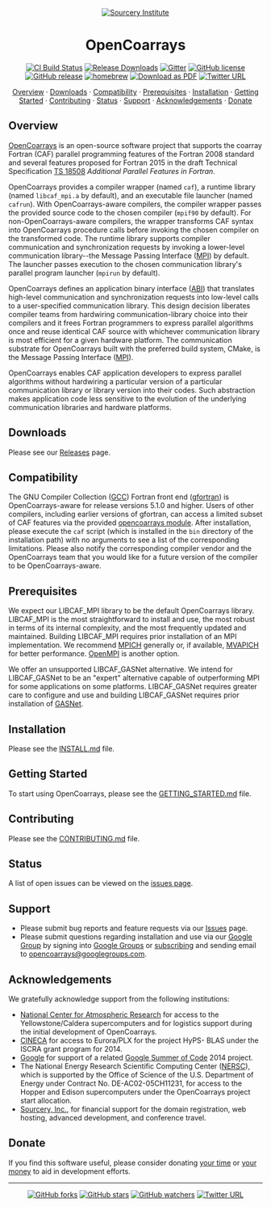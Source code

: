 <a name="top"> </a>

[This document is formatted with GitHub-Flavored Markdown.              ]:#
[For better viewing, including hyperlinks, read it online at            ]:#
[https://github.com/sourceryinstitute/OpenCoarrays/blob/master/README.md]:#
<div align="center">

[![Sourcery Institute][sourcery-institute logo]][Sourcery, Inc.]

OpenCoarrays
============

[![CI Build Status][build img]](https://travis-ci.org/sourceryinstitute/OpenCoarrays)
[![Release Downloads][download img]][Releases]
[![Gitter](https://img.shields.io/gitter/room/sourceryinstitute/opencoarrays.svg?style=flat-square)](https://gitter.im/sourceryinstitute/opencoarrays)
[![GitHub license][license img]](./LICENSE)
[![GitHub release][release img]](https://github.com/sourceryinstitute/OpenCoarrays/releases/latest)
[![homebrew](https://img.shields.io/homebrew/v/opencoarrays.svg?style=flat-square)](http://braumeister.org/formula/opencoarrays)
[![Download as PDF][pdf img]](https://md2pdf.herokuapp.com/sourceryinstitute/OpenCoarrays/blob/master/README.pdf)
[![Twitter URL][twitter img]][default tweet]

[Overview](#overview) &middot;
[Downloads](#downloads) &middot;
[Compatibility](#compatibility) &middot;
[Prerequisites](#prerequisites) &middot;
[Installation](#installation) &middot;
[Getting Started](#getting-started) &middot;
[Contributing](#contributing) &middot;
[Status](#status) &middot;
[Support](#support) &middot;
[Acknowledgements](#acknowledgements) &middot;
[Donate](#donate)

</div>

Overview
--------

[OpenCoarrays] is an open-source software project
that supports the coarray Fortran (CAF) parallel programming features
of the Fortran 2008 standard and several features proposed for Fortran
2015 in the draft Technical Specification [TS 18508] _Additional
Parallel Features in Fortran_.

OpenCoarrays provides a compiler wrapper (named `caf`), a runtime
library (named `libcaf_mpi.a` by default), and an executable file
launcher (named `cafrun`).  With OpenCoarrays-aware compilers, the
compiler wrapper passes the provided source code to the chosen
compiler (`mpif90` by default).  For non-OpenCoarrays-aware compilers,
the wrapper transforms CAF syntax into OpenCoarrays procedure calls
before invoking the chosen compiler on the transformed code.  The
runtime library supports compiler communication and synchronization
requests by invoking a lower-level communication library--the Message
Passing Interface ([MPI]) by default.  The launcher passes execution
to the chosen communication library's parallel program launcher
(`mpirun` by default).

OpenCoarrays defines an application binary interface ([ABI]) that
translates high-level communication and synchronization requests into
low-level calls to a user-specified communication library.  This
design decision liberates compiler teams from hardwiring
communication-library choice into their compilers and it frees Fortran
programmers to express parallel algorithms once and reuse identical
CAF source with whichever communication library is most efficient for
a given hardware platform.  The communication substrate for
OpenCoarrays built with the preferred build system, CMake, is the
Message Passing Interface ([MPI]).

OpenCoarrays enables CAF application developers to express parallel
algorithms without hardwiring a particular version of a particular
communication library or library version into their codes.  Such
abstraction makes application code less sensitive to the evolution of
the underlying communication libraries and hardware platforms.

Downloads
---------

Please see our [Releases] page.

Compatibility
-------------

The GNU Compiler Collection ([GCC]) Fortran front end ([gfortran]) is
OpenCoarrays-aware for release versions 5.1.0 and higher.  Users of
other compilers, including earlier versions of gfortran, can access a
limited subset of CAF features via the provided [opencoarrays module].
After installation, please execute the `caf` script (which is
installed in the `bin` directory of the installation path) with no
arguments to see a list of the corresponding limitations.  Please also
notify the corresponding compiler vendor and the OpenCoarrays team
that you would like for a future version of the compiler to be
OpenCoarrays-aware.

Prerequisites
-------------

We expect our LIBCAF_MPI library to be the default OpenCoarrays
library.  LIBCAF_MPI is the most straightforward to install and use,
the most robust in terms of its internal complexity, and the most
frequently updated and maintained.  Building LIBCAF_MPI requires prior
installation of an MPI implementation.  We recommend [MPICH] generally
or, if available, [MVAPICH] for better performance. [OpenMPI] is
another option.

We offer an unsupported LIBCAF_GASNet alternative.  We intend for
LIBCAF_GASNet to be an "expert" alternative capable of outperforming
MPI for some applications on some platforms.  LIBCAF_GASNet requires
greater care to configure and use and building LIBCAF_GASNet requires
prior installation of [GASNet].

Installation
------------

Please see the [INSTALL.md] file.

Getting Started
---------------

To start using OpenCoarrays, please see the [GETTING_STARTED.md] file.

Contributing
------------

Please see the [CONTRIBUTING.md] file.

Status
------

A list of open issues can be viewed on the
[issues page](https://github.com/sourceryinstitute/opencoarrays/issues).

Support
-------

* Please submit bug reports and feature requests via our [Issues] page.
* Please submit questions regarding installation and use via our
  [Google Group] by signing into [Google Groups] or [subscribing] and
  sending email to [opencoarrays@googlegroups.com].

Acknowledgements
----------------

We gratefully acknowledge support from the following institutions:

* [National Center for Atmospheric Research] for access to the
  Yellowstone/Caldera supercomputers and for logistics support during
  the initial development of OpenCoarrays.
* [CINECA] for access to Eurora/PLX for the project HyPS- BLAS under
  the ISCRA grant program for 2014.
* [Google] for support of a related [Google Summer of Code] 2014
  project.
* The National Energy Research Scientific Computing Center ([NERSC]),
  which is supported by the Office of Science of the U.S. Department
  of Energy under Contract No. DE-AC02-05CH11231, for access to the
  Hopper and Edison supercomputers under the OpenCoarrays project
  start allocation.
* [Sourcery, Inc.], for financial support for the domain registration,
  web hosting, advanced development, and conference travel.

Donate
------

If you find this software useful, please consider donating
[your time](CONTRIBUTING.md) or
[your money](http://www.sourceryinstitute.org/store/p5/Donation.html)
to aid in development efforts.

---

<div align="center">

[![GitHub forks](https://img.shields.io/github/forks/sourceryinstitute/OpenCoarrays.svg?style=social&label=Fork)](https://github.com/sourceryinstitute/OpenCoarrays/fork)
[![GitHub stars](https://img.shields.io/github/stars/sourceryinstitute/OpenCoarrays.svg?style=social&label=Star)](https://github.com/sourceryinstitute/OpenCoarrays)
[![GitHub watchers](https://img.shields.io/github/watchers/sourceryinstitute/OpenCoarrays.svg?style=social&label=Watch)](https://github.com/sourceryinstitute/OpenCoarrays)
[![Twitter URL][twitter img]][default tweet]

</div>

[Hyperlinks]:#

[Overview]: #overview
[Downloads]: #downloads
[Compatibility]: #compatibility
[Prerequisites]: #prerequisites
[Installation]: #installation
[Contributing]: #contributing
[Acknowledgements]: #acknowledgements

[sourcery-institute logo]: http://www.sourceryinstitute.org/uploads/4/9/9/6/49967347/sourcery-logo-rgb-hi-rez-1.png
[OpenCoarrays]: http://www.opencoarrays.org
[ABI]: https://gcc.gnu.org/onlinedocs/gfortran/Coarray-Programming.html#Coarray-Programming
[TS 18508]: http://isotc.iso.org/livelink/livelink/nfetch/-8919044/8919782/8919787/16681398/ISO%2DIECJTC1%2DSC22%2DWG5_N2027_Draft_TS_18508_Additional_Paralle.pdf?nodeid=16769292&vernum=0
[MPI]: http://mpi-forum.org
[GCC]: http://gcc.gnu.org
[gfortran]: https://gcc.gnu.org/wiki/GFortran
[opencoarrays module]: ./src/extensions/opencoarrays.F90
[MPICH]: http://www.mpich.org
[MVAPICH]: http://mvapich.cse.ohio-state.edu
[OpenMPI]: https://www.open-mpi.org
[Sourcery, Inc.]: http://www.sourceryinstitute.org
[Google]: http://www.google.com
[CINECA]: https://www.cineca.it/en
[NERSC]: http://www.nersc.gov
[National Center for Atmospheric Research]: https://ncar.ucar.edu
[INSTALL.md]: ./INSTALL.md
[GASNet]: http://gasnet.lbl.gov
[CONTRIBUTING.md]: ./CONTRIBUTING.md
[GETTING_STARTED.md]: ./GETTING_STARTED.md
[Google Groups]: https://groups.google.com/forum/#!homeredir
[Google Group]: https://groups.google.com/forum/#!forum/opencoarrays
[subscribing]: https://groups.google.com/forum/#!forum/opencoarrays/join
[opencoarrays@googlegroups.com]: mailto:opencoarrays@googlegroups.com
[Google Summer of Code]: https://www.google-melange.com/archive/gsoc/2014/orgs/gcc

[Issues]: https://github.com/sourceryinstitute/OpenCoarrays/issues
[Releases]: https://github.com/sourceryinstitute/OpenCoarrays/releases

[build img]: https://img.shields.io/travis-ci/sourceryinstitute/OpenCoarrays/master.svg?style=flat-square "Travis-CI build badge"
[CI Master Branch]: https://travis-ci.org/sourceryinstitute/OpenCoarrays?branch=master "View Travis-CI builds"
[download img]: https://img.shields.io/github/downloads/sourceryinstitute/OpenCoarrays/total.svg?style=flat-square "Download count badge"
[license img]: https://img.shields.io/badge/license-BSD--3-blue.svg?style=flat-square "BSD-3 License badge"
[release img]: https://img.shields.io/github/release/sourceryinstitute/OpenCoarrays.svg?style=flat-square "Latest release badge"
[pdf img]: https://img.shields.io/badge/PDF-README.md-6C2DC7.svg?style=flat-square "Download this readme as a PDF"
[twitter img]: https://img.shields.io/twitter/url/http/shields.io.svg?style=social

[default tweet]: https://twitter.com/intent/tweet?hashtags=HPC,Fortran,PGAS&related=zbeekman,gnutools,HPCwire,HPC_Guru,hpcprogrammer,SciNetHPC,DegenerateConic,jeffdotscience,travisci&text=Stop%20programming%20w%2F%20the%20%23MPI%20docs%20in%20your%20lap%2C%20try%20Coarray%20Fortran%20w%2F%20OpenCoarrays%20%26%20GFortran!&url=https%3A//github.com/sourceryinstitute/OpenCoarrays
